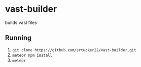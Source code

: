 # vast-builder
builds vast files

## Running
1. `git clone https://github.com/srtucker22/vast-builder.git`
2. `meteor npm install`
3. `meteor`
